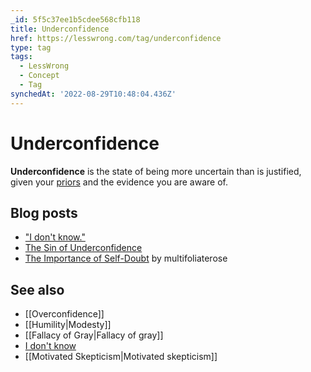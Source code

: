 ```yaml
---
_id: 5f5c37ee1b5cdee568cfb118
title: Underconfidence
href: https://lesswrong.com/tag/underconfidence
type: tag
tags:
  - LessWrong
  - Concept
  - Tag
synchedAt: '2022-08-29T10:48:04.436Z'
---
```

# Underconfidence

**Underconfidence** is the state of being more uncertain than is justified, given your [priors](https://wiki.lesswrong.com/wiki/prior) and the evidence you are aware of.

Blog posts
----------

*   ["I don't know."](http://lesswrong.com/lw/gs/i_dont_know/)
*   [The Sin of Underconfidence](http://lesswrong.com/lw/c3/the_sin_of_underconfidence/)
*   [The Importance of Self-Doubt](http://lesswrong.com/lw/2lr/the_importance_of_selfdoubt/) by multifoliaterose

See also
--------

*   [[Overconfidence]]
*   [[Humility|Modesty]]
*   [[Fallacy of Gray|Fallacy of gray]]
*   [I don't know](https://wiki.lesswrong.com/wiki/I_don't_know)
*   [[Motivated Skepticism|Motivated skepticism]]
